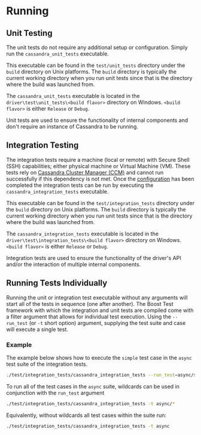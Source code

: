 # Running

## Unit Testing
The unit tests do not require any additional setup or configuration. Simply run
the `cassandra_unit_tests` executable. 

This executable can be found in the
`test/unit_tests` directory under the `build` directory on Unix platforms. The `build`
directory is typically the current working directory when you run unit tests since that
is the directory where the build was launched from.

The `cassandra_unit_tests` executable is located in the `driver\test\unit_tests\<build flavor>` directory on
Windows. `<build flavor>` is either `Release` or `Debug`.

Unit tests are used to ensure the functionality of internal components and don't require an instance of Cassandra
to be running.

## Integration Testing
The integration tests require a machine (local or remote) with Secure Shell
(SSH) capabilities; either physical machine or Virtual Machine (VM). These
tests rely on [Cassandra Cluster Manager (CCM)] and
cannot run successfully if this dependency is not met. Once the [configuration]
has been completed the integration tests can be run by executing the
`cassandra_integration_tests` executable. 

This executable can be found in the `test/integration_tests` directory under the `build`
directory on Unix platforms. The `build` directory is typically the current working directory
when you run unit tests since that is the directory where the build was launched from.

The `cassandra_integration_tests` executable is located in the
`driver\test\integration_tests\<build flavor>` directory on Windows. `<build flavor>` is
either `Release` or `Debug`.

Integration tests are used to ensure the functionality of the driver's API and/or the interaction of multiple
internal components.

## Running Tests Individually
Running the unit or integration test executable without any arguments will start all
of the tests in sequence (one after another). The Boost Test
framework with which the integration and unit tests are compiled come with a
filter argument that allows for individual test execution. Using the
`--run_test` (or `-t` short option) argument, supplying the test suite and case will execute a single
test.

### Example
The example below shows how to execute the `simple` test case in the `async`
test suite of the integration tests.

```bash
./test/integration_tests/cassandra_integration_tests --run_test=async/simple
````

To run all of the test cases in the `async` suite, wildcards can be used in
conjunction with the `run_test` argument

```bash
./test/integration_tests/cassandra_integration_tests -t async/*
```

Equivalently, without wildcards all test cases within the suite run:

```bash
./test/integration_tests/cassandra_integration_tests -t async
```


[Cassandra Cluster Manager (CCM)]: http://datastax.github.io/cpp-driver/topics/testing/ccm/
[configuration]: http://datastax.github.io/cpp-driver/topics/testing/configuration/
